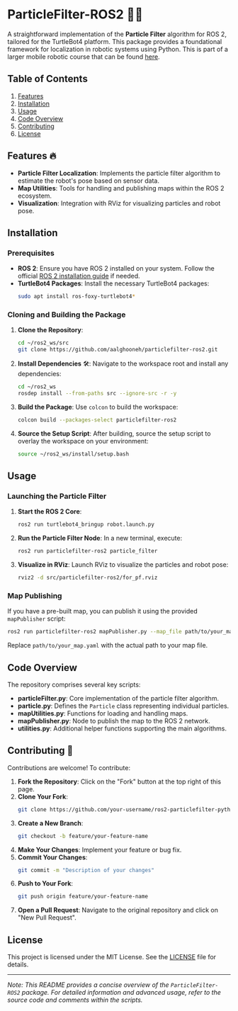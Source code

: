 # ParticleFilter-ROS2 🚀🔥

A straightforward implementation of the **Particle Filter** algorithm for ROS 2, tailored for the TurtleBot4 platform. This package provides a foundational framework for localization in robotic systems using Python. This is part of a larger mobile robotic course that can be found [here](https://github.com/aalghooneh/Autonomous_Mobile_Robotics_Student).

## Table of Contents

1. [Features](#features)
2. [Installation](#installation)
3. [Usage](#usage)
4. [Code Overview](#code-overview)
5. [Contributing](#contributing)
6. [License](#license)

## Features 🔥

- **Particle Filter Localization**: Implements the particle filter algorithm to estimate the robot's pose based on sensor data.
- **Map Utilities**: Tools for handling and publishing maps within the ROS 2 ecosystem.
- **Visualization**: Integration with RViz for visualizing particles and robot pose.

## Installation

### Prerequisites

- **ROS 2**: Ensure you have ROS 2 installed on your system. Follow the official [ROS 2 installation guide](https://docs.ros.org/en/foxy/Installation.html) if needed.
- **TurtleBot4 Packages**: Install the necessary TurtleBot4 packages:
  ```bash
  sudo apt install ros-foxy-turtlebot4*
  ```

### Cloning and Building the Package

1. **Clone the Repository**:
   ```bash
   cd ~/ros2_ws/src
   git clone https://github.com/aalghooneh/particlefilter-ros2.git
   ```

2. **Install Dependencies** 🛠️:
   Navigate to the workspace root and install any dependencies:
   ```bash
   cd ~/ros2_ws
   rosdep install --from-paths src --ignore-src -r -y
   ```

3. **Build the Package**:
   Use `colcon` to build the workspace:
   ```bash
   colcon build --packages-select particlefilter-ros2
   ```

4. **Source the Setup Script**:
   After building, source the setup script to overlay the workspace on your environment:
   ```bash
   source ~/ros2_ws/install/setup.bash
   ```

## Usage

### Launching the Particle Filter

1. **Start the ROS 2 Core**:
   ```bash
   ros2 run turtlebot4_bringup robot.launch.py
   ```

2. **Run the Particle Filter Node**:
   In a new terminal, execute:
   ```bash
   ros2 run particlefilter-ros2 particle_filter
   ```

3. **Visualize in RViz**:
   Launch RViz to visualize the particles and robot pose:
   ```bash
   rviz2 -d src/particlefilter-ros2/for_pf.rviz
   ```

### Map Publishing

If you have a pre-built map, you can publish it using the provided `mapPublisher` script:

```bash
ros2 run particlefilter-ros2 mapPublisher.py --map_file path/to/your_map.yaml
```

Replace `path/to/your_map.yaml` with the actual path to your map file.

## Code Overview

The repository comprises several key scripts:

- **particleFilter.py**: Core implementation of the particle filter algorithm.
- **particle.py**: Defines the `Particle` class representing individual particles.
- **mapUtilities.py**: Functions for loading and handling maps.
- **mapPublisher.py**: Node to publish the map to the ROS 2 network.
- **utilities.py**: Additional helper functions supporting the main algorithms.

## Contributing 🚀

Contributions are welcome! To contribute:

1. **Fork the Repository**: Click on the "Fork" button at the top right of this page.
2. **Clone Your Fork**:
   ```bash
   git clone https://github.com/your-username/ros2-particlefilter-python.git
   ```
3. **Create a New Branch**:
   ```bash
   git checkout -b feature/your-feature-name
   ```
4. **Make Your Changes**: Implement your feature or bug fix.
5. **Commit Your Changes**:
   ```bash
   git commit -m "Description of your changes"
   ```
6. **Push to Your Fork**:
   ```bash
   git push origin feature/your-feature-name
   ```
7. **Open a Pull Request**: Navigate to the original repository and click on "New Pull Request".

## License

This project is licensed under the MIT License. See the [LICENSE](LICENSE) file for details.

---

*Note: This README provides a concise overview of the `ParticleFilter-ROS2` package. For detailed information and advanced usage, refer to the source code and comments within the scripts.*
